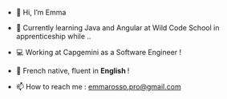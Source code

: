 - 👋 Hi, I’m Emma
- 🌱 Currently learning Java and Angular at Wild Code School in apprenticeship while ..
- 💻 Working at Capgemini as a Software Engineer !
- 🥐 French native, fluent in <strong>English </strong>! 

- 📫 How to reach me : emmarosso.pro@gmail.com


<!---
emmirose/emmirose is a ✨ special ✨ repository because its `README.md` (this file) appears on your GitHub profile.
You can click the Preview link to take a look at your changes.
--->

